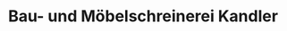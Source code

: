 ---
title: "Bau- und Möbelschreinerei Kandler"
url: /poettmes/bau-und-moebelschreinerei-kandler/
shop: Möbel
---